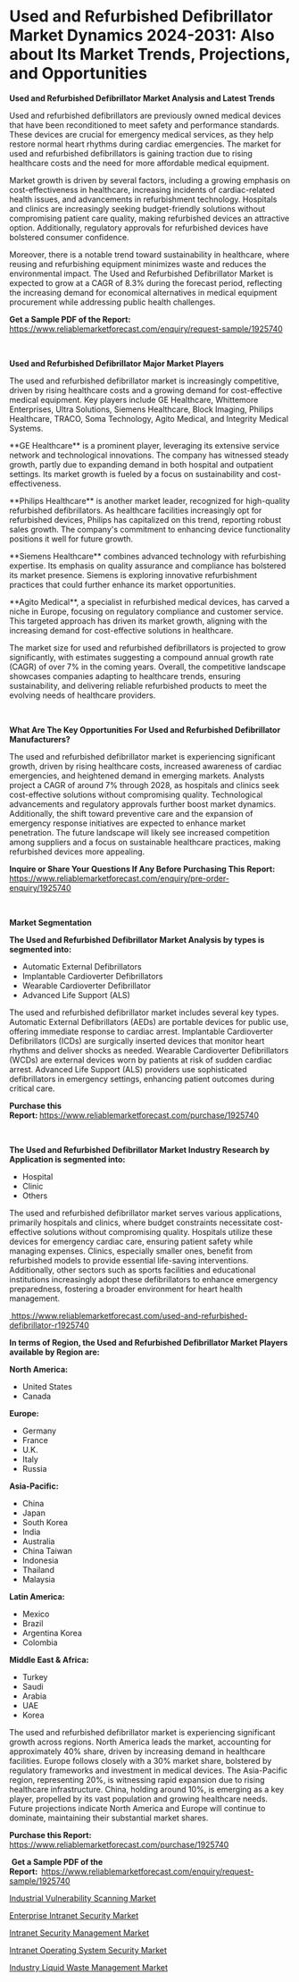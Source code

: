 <p><h1>Used and Refurbished Defibrillator Market Dynamics 2024-2031: Also about Its Market Trends, Projections, and Opportunities</h1></p><p><strong>Used and Refurbished Defibrillator Market Analysis and Latest Trends</strong></p>
<p><p>Used and refurbished defibrillators are previously owned medical devices that have been reconditioned to meet safety and performance standards. These devices are crucial for emergency medical services, as they help restore normal heart rhythms during cardiac emergencies. The market for used and refurbished defibrillators is gaining traction due to rising healthcare costs and the need for more affordable medical equipment.</p><p>Market growth is driven by several factors, including a growing emphasis on cost-effectiveness in healthcare, increasing incidents of cardiac-related health issues, and advancements in refurbishment technology. Hospitals and clinics are increasingly seeking budget-friendly solutions without compromising patient care quality, making refurbished devices an attractive option. Additionally, regulatory approvals for refurbished devices have bolstered consumer confidence.</p><p>Moreover, there is a notable trend toward sustainability in healthcare, where reusing and refurbishing equipment minimizes waste and reduces the environmental impact. The Used and Refurbished Defibrillator Market is expected to grow at a CAGR of 8.3% during the forecast period, reflecting the increasing demand for economical alternatives in medical equipment procurement while addressing public health challenges.</p></p>
<p><strong>Get a Sample PDF of the Report:&nbsp;</strong> <a href="https://www.reliablemarketforecast.com/enquiry/request-sample/1925740?utm_campaign=1724&utm_medium=2&utm_source=Github&utm_content=ia&utm_term=24102024&utm_id=used-and-refurbished-defibrillator">https://www.reliablemarketforecast.com/enquiry/request-sample/1925740</a></p>
<p>&nbsp;</p>
<p><strong>Used and Refurbished Defibrillator Major Market Players</strong></p>
<p><p>The used and refurbished defibrillator market is increasingly competitive, driven by rising healthcare costs and a growing demand for cost-effective medical equipment. Key players include GE Healthcare, Whittemore Enterprises, Ultra Solutions, Siemens Healthcare, Block Imaging, Philips Healthcare, TRACO, Soma Technology, Agito Medical, and Integrity Medical Systems.</p><p>**GE Healthcare** is a prominent player, leveraging its extensive service network and technological innovations. The company has witnessed steady growth, partly due to expanding demand in both hospital and outpatient settings. Its market growth is fueled by a focus on sustainability and cost-effectiveness.</p><p>**Philips Healthcare** is another market leader, recognized for high-quality refurbished defibrillators. As healthcare facilities increasingly opt for refurbished devices, Philips has capitalized on this trend, reporting robust sales growth. The company's commitment to enhancing device functionality positions it well for future growth.</p><p>**Siemens Healthcare** combines advanced technology with refurbishing expertise. Its emphasis on quality assurance and compliance has bolstered its market presence. Siemens is exploring innovative refurbishment practices that could further enhance its market opportunities.</p><p>**Agito Medical**, a specialist in refurbished medical devices, has carved a niche in Europe, focusing on regulatory compliance and customer service. This targeted approach has driven its market growth, aligning with the increasing demand for cost-effective solutions in healthcare.</p><p>The market size for used and refurbished defibrillators is projected to grow significantly, with estimates suggesting a compound annual growth rate (CAGR) of over 7% in the coming years. Overall, the competitive landscape showcases companies adapting to healthcare trends, ensuring sustainability, and delivering reliable refurbished products to meet the evolving needs of healthcare providers.</p></p>
<p>&nbsp;</p>
<p><strong>What Are The Key Opportunities For Used and Refurbished Defibrillator Manufacturers?</strong></p>
<p><p>The used and refurbished defibrillator market is experiencing significant growth, driven by rising healthcare costs, increased awareness of cardiac emergencies, and heightened demand in emerging markets. Analysts project a CAGR of around 7% through 2028, as hospitals and clinics seek cost-effective solutions without compromising quality. Technological advancements and regulatory approvals further boost market dynamics. Additionally, the shift toward preventive care and the expansion of emergency response initiatives are expected to enhance market penetration. The future landscape will likely see increased competition among suppliers and a focus on sustainable healthcare practices, making refurbished devices more appealing.</p></p>
<p><strong>Inquire or Share Your Questions If Any Before Purchasing This Report:</strong> <a href="https://www.reliablemarketforecast.com/enquiry/pre-order-enquiry/1925740?utm_campaign=1724&utm_medium=2&utm_source=Github&utm_content=ia&utm_term=24102024&utm_id=used-and-refurbished-defibrillator">https://www.reliablemarketforecast.com/enquiry/pre-order-enquiry/1925740</a></p>
<p>&nbsp;</p>
<p><strong>Market Segmentation</strong></p>
<p><strong>The Used and Refurbished Defibrillator Market Analysis by types is segmented into:</strong></p>
<p><ul><li>Automatic External Defibrillators</li><li>Implantable Cardioverter Defibrillators</li><li>Wearable Cardioverter Defibrillator</li><li>Advanced Life Support (ALS)</li></ul></p>
<p><p>The used and refurbished defibrillator market includes several key types. Automatic External Defibrillators (AEDs) are portable devices for public use, offering immediate response to cardiac arrest. Implantable Cardioverter Defibrillators (ICDs) are surgically inserted devices that monitor heart rhythms and deliver shocks as needed. Wearable Cardioverter Defibrillators (WCDs) are external devices worn by patients at risk of sudden cardiac arrest. Advanced Life Support (ALS) providers use sophisticated defibrillators in emergency settings, enhancing patient outcomes during critical care.</p></p>
<p><strong>Purchase this Report:&nbsp;</strong><a href="https://www.reliablemarketforecast.com/purchase/1925740?utm_campaign=1724&utm_medium=2&utm_source=Github&utm_content=ia&utm_term=24102024&utm_id=used-and-refurbished-defibrillator">https://www.reliablemarketforecast.com/purchase/1925740</a></p>
<p>&nbsp;</p>
<p><strong>The Used and Refurbished Defibrillator Market Industry Research by Application is segmented into:</strong></p>
<p><ul><li>Hospital</li><li>Clinic</li><li>Others</li></ul></p>
<p><p>The used and refurbished defibrillator market serves various applications, primarily hospitals and clinics, where budget constraints necessitate cost-effective solutions without compromising quality. Hospitals utilize these devices for emergency cardiac care, ensuring patient safety while managing expenses. Clinics, especially smaller ones, benefit from refurbished models to provide essential life-saving interventions. Additionally, other sectors such as sports facilities and educational institutions increasingly adopt these defibrillators to enhance emergency preparedness, fostering a broader environment for heart health management.</p></p>
<p><a href="https://www.reliablemarketforecast.com/used-and-refurbished-defibrillator-r1925740?utm_campaign=1724&utm_medium=2&utm_source=Github&utm_content=ia&utm_term=24102024&utm_id=used-and-refurbished-defibrillator">&nbsp;https://www.reliablemarketforecast.com/used-and-refurbished-defibrillator-r1925740</a></p>
<p><strong>In terms of Region, the Used and Refurbished Defibrillator Market Players available by Region are:</strong></p>
<p>
    <p> <strong> North America: </strong>
        <ul>
            <li>United States</li>
            <li>Canada</li>
        </ul>
        </p> 
    <p> <strong> Europe: </strong>
        <ul>
            <li>Germany</li>
            <li>France</li>
            <li>U.K.</li>
            <li>Italy</li>
            <li>Russia</li>
        </ul>
        </p> 
    <p> <strong> Asia-Pacific: </strong>
        <ul>
            <li>China</li>
            <li>Japan</li>
            <li>South Korea</li>
            <li>India</li>
            <li>Australia</li>
            <li>China Taiwan</li>
            <li>Indonesia</li>
            <li>Thailand</li>
            <li>Malaysia</li>
        </ul>
        </p> 
    <p> <strong> Latin America: </strong>
        <ul>
            <li>Mexico</li>
            <li>Brazil</li>
            <li>Argentina Korea</li>
            <li>Colombia</li>
        </ul>
        </p> 
    <p> <strong> Middle East & Africa: </strong>
        <ul>
            <li>Turkey</li>
            <li>Saudi</li>
            <li>Arabia</li>
            <li>UAE</li>
            <li>Korea</li>
        </ul>
    </p>
    </p>
<p><p>The used and refurbished defibrillator market is experiencing significant growth across regions. North America leads the market, accounting for approximately 40% share, driven by increasing demand in healthcare facilities. Europe follows closely with a 30% market share, bolstered by regulatory frameworks and investment in medical devices. The Asia-Pacific region, representing 20%, is witnessing rapid expansion due to rising healthcare infrastructure. China, holding around 10%, is emerging as a key player, propelled by its vast population and growing healthcare needs. Future projections indicate North America and Europe will continue to dominate, maintaining their substantial market shares.</p></p>
<p><strong>Purchase this Report: </strong><a href="https://www.reliablemarketforecast.com/purchase/1925740?utm_campaign=1724&utm_medium=2&utm_source=Github&utm_content=ia&utm_term=24102024&utm_id=used-and-refurbished-defibrillator">https://www.reliablemarketforecast.com/purchase/1925740</a></p>
<p>&nbsp;<strong>Get a Sample PDF of the Report:&nbsp;&nbsp;</strong><a href="https://www.reliablemarketforecast.com/enquiry/request-sample/1925740?utm_campaign=1724&utm_medium=2&utm_source=Github&utm_content=ia&utm_term=24102024&utm_id=used-and-refurbished-defibrillator">https://www.reliablemarketforecast.com/enquiry/request-sample/1925740</a></p>
<p><strong></strong></p>
<p><p><a href="https://www.linkedin.com/pulse/global-industrial-vulnerability-scanning-industry-analysis-alcsc?utm_campaign=1724&utm_medium=2&utm_source=Github&utm_content=ia&utm_term=24102024&utm_id=used-and-refurbished-defibrillator">Industrial Vulnerability Scanning Market</a></p><p><a href="https://www.linkedin.com/pulse/enterprise-intranet-security-market-share-analysis-growth-ehpgc?utm_campaign=1724&utm_medium=2&utm_source=Github&utm_content=ia&utm_term=24102024&utm_id=used-and-refurbished-defibrillator">Enterprise Intranet Security Market</a></p><p><a href="https://www.linkedin.com/pulse/intranet-security-management-market-trends-strategic-insights-axv3c?utm_campaign=1724&utm_medium=2&utm_source=Github&utm_content=ia&utm_term=24102024&utm_id=used-and-refurbished-defibrillator">Intranet Security Management Market</a></p><p><a href="https://www.linkedin.com/pulse/pulse-intranet-operating-system-security-rhythms-change-market-ootgc?utm_campaign=1724&utm_medium=2&utm_source=Github&utm_content=ia&utm_term=24102024&utm_id=used-and-refurbished-defibrillator">Intranet Operating System Security Market</a></p><p><a href="https://www.linkedin.com/pulse/analyzing-industry-liquid-waste-management-market-dynamics-vp9ec?utm_campaign=1724&utm_medium=2&utm_source=Github&utm_content=ia&utm_term=24102024&utm_id=used-and-refurbished-defibrillator">Industry Liquid Waste Management Market</a></p></p>